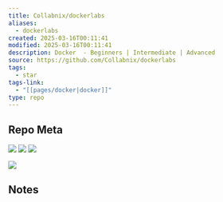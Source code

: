 ```yaml
---
title: Collabnix/dockerlabs
aliases:
  - dockerlabs
created: 2025-03-16T00:11:41
modified: 2025-03-16T00:11:41
description: Docker  - Beginners | Intermediate | Advanced
source: https://github.com/Collabnix/dockerlabs
tags:
  - star
tags-link:
  - "[[pages/docker|docker]]"
type: repo
---
```

## Repo Meta

![](https://img.shields.io/github/stars/Collabnix/dockerlabs?style=for-the-badge&label=stars) ![](https://img.shields.io/github/repo-size/Collabnix/dockerlabs?style=for-the-badge&label=size) ![](https://img.shields.io/github/created-at/Collabnix/dockerlabs?style=for-the-badge&label=since)

[![](https://github-readme-stats.vercel.app/api/pin/?username=Collabnix&repo=dockerlabs&bg_color=00000000)](https://github.com/Collabnix/dockerlabs)

## Notes


